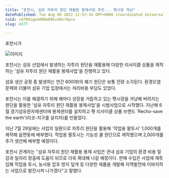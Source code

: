 ```yaml
---
title: "포천시, 섬유 자투리 원단 재활용 봉제사업 추진... 펫시장 겨냥"
datePublished: Tue Aug 09 2022 11:57:34 GMT+0000 (Coordinated Universal Time)
cuid: cm704igeo000a09kza0ur6pcw
slug: 4377

---
```



포천시가

![이미지](https://cdn.hashnode.com/res/hashnode/image/upload/v1739256663888/73069b22-8fea-4c0f-94ec-75041ac06635.jpeg)

포천시는 섬유 산업에서 발생하는 자투리 원단을 재활용해 다양한 리사이클 상품을 제작하는 '섬유 자투리 원단 재활용 봉제사업'을 진행하고 있다.

섬유 생산 공정 중 발생하는 연간 600여t의 폐기 원단은 보통 전량 소각된다. 환경오염 문제와 더불어 섬유 기업 입장에서는 처리비용 부담도 있었다.

포천시는 이를 해결하기 위해 해마다 성장을 거듭하고 있는 펫시장을 겨냥해 버려지는 원단을 활용한 '섬유 자투리 원단 재활용 봉제사업'을 시범사업으로 시작했다. 지난해 6월 경기섬유원자재센터에 봉제센터를 설치하고 펫 리사이클 상품 브랜드 'Recho-save the earth'(리코-지구를 살리자)를 만들었다.

지난 7월 29일에는 사업의 일환으로 자투리 원단을 활용해 '작업용 팔토시' 1,000개를 제작해 읍면동에 배부했다. 작업용 팔토시는 기능성 쿨 원단으로 제작했으며 2,000개를 추가 생산해 배부할 예정이다.

포천시 관계자는 "섬유 자투리 원단 재활용 봉제 사업은 관내 섬유 기업의 환경 비용 절감과 일자리 창출에 도움이 되므로 더욱 확대해 나갈 예정이다. 판매 수입은 사업에 재투입해 작업용 토시, 농사용 잡초 방지 덮개 등 다양한 제품을 개발해 지역발전에 이바지하는 사업으로 발전시켜 나가겠다"고 말했다.